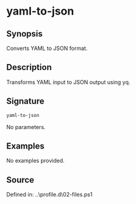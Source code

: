 # yaml-to-json

## Synopsis

Converts YAML to JSON format.

## Description

Transforms YAML input to JSON output using yq.

## Signature

```powershell
yaml-to-json
```

No parameters.

## Examples

No examples provided.

## Source

Defined in: ..\profile.d\02-files.ps1
